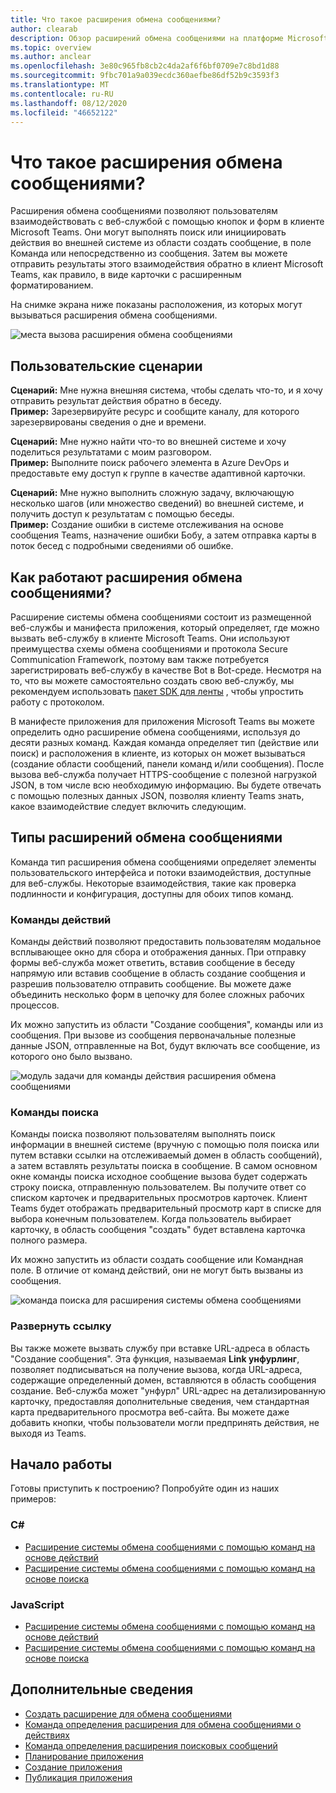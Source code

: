 ```yaml
---
title: Что такое расширения обмена сообщениями?
author: clearab
description: Обзор расширений обмена сообщениями на платформе Microsoft Teams
ms.topic: overview
ms.author: anclear
ms.openlocfilehash: 3e80c965fb8cb2c4da2af6f6bf0709e7c8bd1d88
ms.sourcegitcommit: 9fbc701a9a039ecdc360aefbe86df52b9c3593f3
ms.translationtype: MT
ms.contentlocale: ru-RU
ms.lasthandoff: 08/12/2020
ms.locfileid: "46652122"
---
```

# <a name="what-are-messaging-extensions"></a>Что такое расширения обмена сообщениями?

Расширения обмена сообщениями позволяют пользователям взаимодействовать с веб-службой с помощью кнопок и форм в клиенте Microsoft Teams. Они могут выполнять поиск или инициировать действия во внешней системе из области создать сообщение, в поле Команда или непосредственно из сообщения. Затем вы можете отправить результаты этого взаимодействия обратно в клиент Microsoft Teams, как правило, в виде карточки с расширенным форматированием.

На снимке экрана ниже показаны расположения, из которых могут вызываться расширения обмена сообщениями.

![места вызова расширения обмена сообщениями](~/assets/images/messaging-extension-invoke-locations.png)

## <a name="user-scenarios"></a>Пользовательские сценарии

**Сценарий:** Мне нужна внешняя система, чтобы сделать что-то, и я хочу отправить результат действия обратно в беседу. \
**Пример:** Зарезервируйте ресурс и сообщите каналу, для которого зарезервированы сведения о дне и времени.

**Сценарий:** Мне нужно найти что-то во внешней системе и хочу поделиться результатами с моим разговором. \
**Пример:**  Выполните поиск рабочего элемента в Azure DevOps и предоставьте ему доступ к группе в качестве адаптивной карточки.

**Сценарий:** Мне нужно выполнить сложную задачу, включающую несколько шагов (или множество сведений) во внешней системе, и получить доступ к результатам с помощью беседы. \
**Пример:** Создание ошибки в системе отслеживания на основе сообщения Teams, назначение ошибки Бобу, а затем отправка карты в поток бесед с подробными сведениями об ошибке.

## <a name="how-do-messaging-extensions-work"></a>Как работают расширения обмена сообщениями?

Расширение системы обмена сообщениями состоит из размещенной веб-службы и манифеста приложения, который определяет, где можно вызвать веб-службу в клиенте Microsoft Teams. Они используют преимущества схемы обмена сообщениями и протокола Secure Communication Framework, поэтому вам также потребуется зарегистрировать веб-службу в качестве Bot в Bot-среде. Несмотря на то, что вы можете самостоятельно создать свою веб-службу, мы рекомендуем использовать [пакет SDK для ленты](https://github.com/microsoft/botframework) , чтобы упростить работу с протоколом.

В манифесте приложения для приложения Microsoft Teams вы можете определить одно расширение обмена сообщениями, используя до десяти разных команд. Каждая команда определяет тип (действие или поиск) и расположения в клиенте, из которых он может вызываться (создание области сообщений, панели команд и/или сообщения). После вызова веб-служба получает HTTPS-сообщение с полезной нагрузкой JSON, в том числе всю необходимую информацию. Вы будете отвечать с помощью полезных данных JSON, позволяя клиенту Teams знать, какое взаимодействие следует включить следующим.

## <a name="types-of-messaging-extensions"></a>Типы расширений обмена сообщениями

Команда тип расширения обмена сообщениями определяет элементы пользовательского интерфейса и потоки взаимодействия, доступные для веб-службы. Некоторые взаимодействия, такие как проверка подлинности и конфигурация, доступны для обоих типов команд.

### <a name="action-commands"></a>Команды действий

Команды действий позволяют предоставить пользователям модальное всплывающее окно для сбора и отображения данных. При отправку формы веб-служба может ответить, вставив сообщение в беседу напрямую или вставив сообщение в область создание сообщения и разрешив пользователю отправить сообщение. Вы можете даже объединить несколько форм в цепочку для более сложных рабочих процессов.

Их можно запустить из области "Создание сообщения", команды или из сообщения. При вызове из сообщения первоначальные полезные данные JSON, отправленные на Bot, будут включать все сообщение, из которого оно было вызвано.

![модуль задачи для команды действия расширения обмена сообщениями](~/assets/images/task-module.png)

### <a name="search-commands"></a>Команды поиска

Команды поиска позволяют пользователям выполнять поиск информации в внешней системе (вручную с помощью поля поиска или путем вставки ссылки на отслеживаемый домен в область сообщений), а затем вставлять результаты поиска в сообщение. В самом основном окне команды поиска исходное сообщение вызова будет содержать строку поиска, отправленную пользователем. Вы получите ответ со списком карточек и предварительных просмотров карточек. Клиент Teams будет отображать предварительный просмотр карт в списке для выбора конечным пользователем. Когда пользователь выбирает карточку, в область сообщения "создать" будет вставлена карточка полного размера.

Их можно запустить из области создать сообщение или Командная поле. В отличие от команд действий, они не могут быть вызваны из сообщения.

![команда поиска для расширения системы обмена сообщениями](~/assets/images/search-extension.png)

### <a name="link-unfurling"></a>Развернуть ссылку

Вы также можете вызвать службу при вставке URL-адреса в область "Создание сообщения". Эта функция, называемая **Link унфурлинг**, позволяет подписываться на получение вызова, когда URL-адреса, содержащие определенный домен, вставляются в область сообщения создание. Веб-служба может "унфурл" URL-адрес на детализированную карточку, предоставляя дополнительные сведения, чем стандартная карта предварительного просмотра веб-сайта. Вы можете даже добавить кнопки, чтобы пользователи могли предпринять действия, не выходя из Teams.

## <a name="get-started"></a>Начало работы

Готовы приступить к построению? Попробуйте один из наших примеров:

### <a name="c"></a>C#
* [Расширение системы обмена сообщениями с помощью команд на основе действий](https://github.com/microsoft/BotBuilder-Samples/tree/master/samples/csharp_dotnetcore/51.teams-messaging-extensions-action)
* [Расширение системы обмена сообщениями с помощью команд на основе поиска](https://github.com/microsoft/BotBuilder-Samples/tree/master/samples/csharp_dotnetcore/50.teams-messaging-extensions-search)

### <a name="javascript"></a>JavaScript
* [Расширение системы обмена сообщениями с помощью команд на основе действий](https://github.com/microsoft/BotBuilder-Samples/tree/master/samples/javascript_nodejs/51.teams-messaging-extensions-action)
* [Расширение системы обмена сообщениями с помощью команд на основе поиска](https://github.com/microsoft/BotBuilder-Samples/tree/master/samples/javascript_nodejs/50.teams-messaging-extensions-search)

## <a name="learn-more"></a>Дополнительные сведения

* [Создать расширение для обмена сообщениями](~/messaging-extensions/how-to/create-messaging-extension.md)
* [Команда определения расширения для обмена сообщениями о действиях](~/messaging-extensions/how-to/action-commands/define-action-command.md)
* [Команда определения расширения поисковых сообщений](~/messaging-extensions/how-to/search-commands/define-search-command.md)
* [Планирование приложения](../../concepts/extensibility-points.md)
* [Создание приложения](../../concepts/building-an-app.md)
* [Публикация приложения](../../concepts/deploy-and-publish/overview.md)
